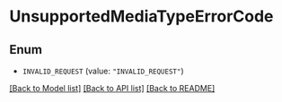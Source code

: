 # UnsupportedMediaTypeErrorCode

## Enum


* `INVALID_REQUEST` (value: `"INVALID_REQUEST"`)


[[Back to Model list]](../README.md#documentation-for-models) [[Back to API list]](../README.md#documentation-for-api-endpoints) [[Back to README]](../README.md)


